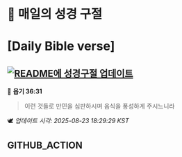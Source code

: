 # 🙏 매일의 성경 구절
# [Daily Bible verse]
## [![README에 성경구절 업데이트](https://github.com/DONGSUKA/first_test/actions/workflows/update-readme-bible.yml/badge.svg)](https://github.com/DONGSUKA/first_test/actions/workflows/update-readme-bible.yml)
<!-- START_BIBLE_VERSE -->
📖 **욥기 36:31**
> 이런 것들로 만민을 심판하시며 음식을 풍성하게 주시느니라

🕊️ _업데이트 시각: 2025-08-23 18:29:29 KST_
  <!-- END_BIBLE_VERSE -->
## GITHUB_ACTION
